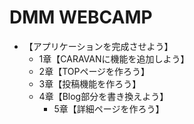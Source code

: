 # DMM WEBCAMP
- 【アプリケーションを完成させよう】
	- 1章【CARAVANに機能を追加しよう】
	- 2章【TOPページを作ろう】
	- 3章【投稿機能を作ろう】
	- 4章【Blog部分を書き換えよう】
		- 5章【詳細ページを作ろう】